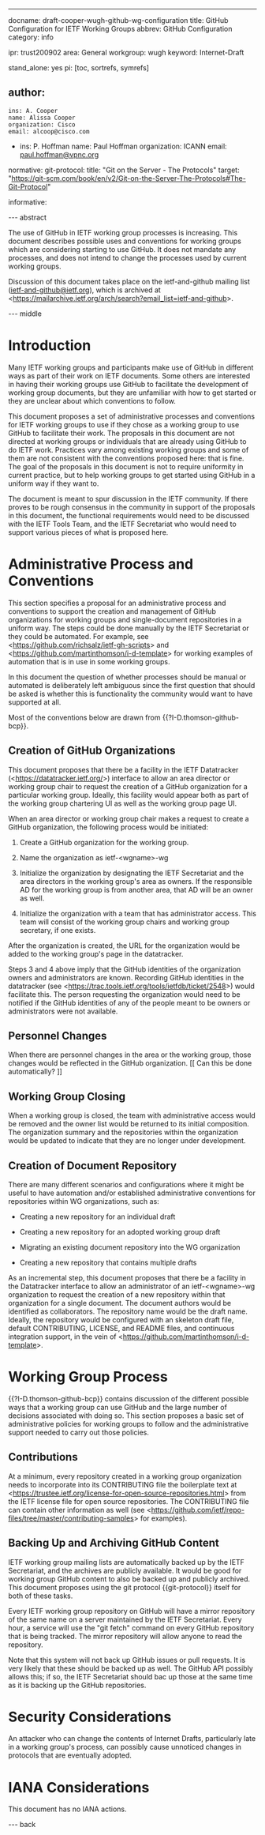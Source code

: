 ---
docname: draft-cooper-wugh-github-wg-configuration
title: GitHub Configuration for IETF Working Groups
abbrev: GitHub Configuration
category: info

ipr: trust200902
area: General
workgroup: wugh
keyword: Internet-Draft

stand_alone: yes
pi: [toc, sortrefs, symrefs]

author:
 -
    ins: A. Cooper
    name: Alissa Cooper
    organization: Cisco
    email: alcoop@cisco.com

 -
    ins: P. Hoffman
    name: Paul Hoffman
    organization: ICANN
    email: paul.hoffman@vpnc.org

normative:
  git-protocol:
    title: "Git on the Server - The Protocols"
    target: "https://git-scm.com/book/en/v2/Git-on-the-Server-The-Protocols#The-Git-Protocol"

informative:


--- abstract

The use of GitHub in IETF working group processes is increasing. This document describes possible uses and conventions for working groups which are considering starting to use GitHub. It does not mandate any processes, and does not intend to change the processes used by current working groups.

Discussion of this document takes place on the ietf-and-github mailing list (ietf-and-github@ietf.org), which is archived at &lt;https://mailarchive.ietf.org/arch/search?email_list=ietf-and-github&gt;.


--- middle

# Introduction

Many IETF working groups and participants make use of GitHub in different ways as part of their work on IETF documents. Some others are interested in having their working groups use GitHub to facilitate the development of working group documents, but they are unfamiliar with how to get started or they are unclear about which conventions to follow. 

This document proposes a set of administrative processes and conventions for IETF working groups to use if they chose as a working group to use GitHub to facilitate their work. The proposals in this document are not directed at working groups or individuals that are already using GitHub to do IETF work. Practices vary among existing working groups and some of them are not consistent with the conventions proposed here: that is fine. The goal of the proposals in this document is not to require uniformity in current practice, but to help working groups to get started using GitHub in a uniform way if they want to.

The document is meant to spur discussion in the IETF community. If there proves to be rough consensus in the community in support of the proposals in this document, the functional requirements would need to be discussed with the IETF Tools Team, and the IETF Secretariat who would need to support various pieces of what is proposed here.

# Administrative Process and Conventions

This section specifies a proposal for an administrative process and conventions to support the creation and management of GitHub organizations for working groups and single-document repositories in a uniform way. The steps could be done manually by the IETF Secretariat or they could be automated. For example, see &lt;https://github.com/richsalz/ietf-gh-scripts&gt; and &lt;https://github.com/martinthomson/i-d-template&gt; for working examples of automation that is in use in some working groups.

In this document the question of whether processes should be manual or automated is deliberately left ambiguous since the first question that should be asked is whether this is functionality the community would want to have supported at all.

Most of the conventions below are drawn from {{?I-D.thomson-github-bcp}}.

## Creation of GitHub Organizations

This document proposes that there be a facility in the IETF Datatracker (&lt;https://datatracker.ietf.org/&gt;) interface to allow an area director or working group chair to request the creation of a GitHub organization for a particular working group. Ideally, this facility would appear both as part of the working group chartering UI as well as the working group page UI.

When an area director or working group chair makes a request to create a GitHub organization, the following process would be initiated:

1. Create a GitHub organization for the working group.

2. Name the organization as ietf-&lt;wgname&gt;-wg

3. Initialize the organization by designating the IETF Secretariat and the area directors in the working group's area as owners. If the responsible AD for the working group is from another area, that AD will be an owner as well. 

4. Initialize the organization with a team that has administrator access. This team will consist of the working group chairs and working group secretary, if one exists.

After the organization is created, the URL for the organization would be added to the working group's page in the datatracker.

Steps 3 and 4 above imply that the GitHub identities of the organization owners and administrators are known. Recording GitHub identities in the datatracker (see &lt;https://trac.tools.ietf.org/tools/ietfdb/ticket/2548&gt;) would facilitate this. The person requesting the organization would need to be notified if the GitHub identities of any of the people meant to be owners or administrators were not available.

## Personnel Changes

When there are personnel changes in the area or the working group, those changes would be reflected in the GitHub organization. \[\[ Can this be done automatically? \]\]

## Working Group Closing

When a working group is closed, the team with administrative access would be removed and the owner list would be returned to its initial composition. The organization summary and the repositories within the organization would be updated to indicate that they are no longer under development.

## Creation of Document Repository

There are many different scenarios and configurations where it might be useful to have automation and/or established administrative conventions for repositories within WG organizations, such as:

   - Creating a new repository for an individual draft

   - Creating a new repository for an adopted working group draft

   - Migrating an existing document repository into the WG organization

   - Creating a new repository that contains multiple drafts


As an incremental step, this document proposes that there be a facility in the Datatracker interface to allow an administrator of an ietf-&lt;wgname&gt;-wg organization to request the creation of a new repository within that organization for a single document. The document authors would be identified as collaborators. The repository name would be the draft name. Ideally, the repository would be configured with an skeleton draft file, default CONTRIBUTING, LICENSE, and README files, and continuous integration support, in the vein of &lt;https://github.com/martinthomson/i-d-template&gt;. 

# Working Group Process

{{?I-D.thomson-github-bcp}} contains discussion of the different possible ways that a working group can use GitHub and the large number of decisions associated with doing so. This section proposes a basic set of administrative policies for working groups to follow and the administrative support needed to carry out those policies.

## Contributions

At a minimum, every repository created in a working group organization needs to incorporate into its CONTRIBUTING file the boilerplate text at &lt;https://trustee.ietf.org/license-for-open-source-repositories.html&gt; from the IETF license file for open source repositories. The CONTRIBUTING file can contain other information as well (see &lt;https://github.com/ietf/repo-files/tree/master/contributing-samples&gt; for examples).

## Backing Up and Archiving GitHub Content

IETF working group mailing lists are automatically backed up by the IETF Secretariat, and the archives are publicly available. It would be good for working group GitHub content to also be backed up and publicly archived. This document proposes using the git protocol {{git-protocol}} itself for both of these tasks.

Every IETF working group repository on GitHub will have a mirror repository of the same name on a server maintained by the IETF Secretariat. Every hour, a service will use the "git fetch" command on every GitHub repository that is being tracked. The mirror repository will allow anyone to read the repository.

Note that this system will not back up GitHub issues or pull requests. It is very likely that these should be backed up as well. The GitHub API possibly allows this; if so, the IETF Secretariat should bac up those at the same time as it is backing up the GitHub repositories.
  

# Security Considerations

An attacker who can change the contents of Internet Drafts, particularly late in a working group's process, can possibly cause unnoticed changes in protocols that are eventually adopted.


# IANA Considerations

This document has no IANA actions.

--- back



